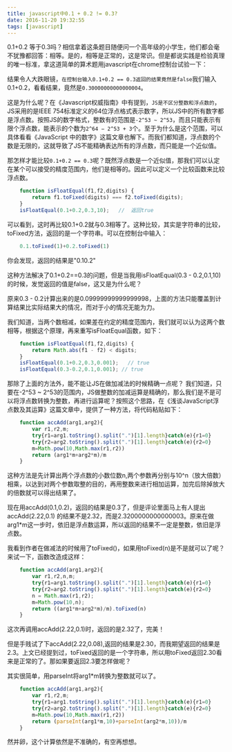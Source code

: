 ```yaml
---
title: javascript中0.1 + 0.2 != 0.3?
date: 2016-11-20 19:32:55
tags: [javascript]
---
```


0.1+0.2 等于0.3吗？相信拿着这条题目随便问一个高年级的小学生，他们都会毫不犹豫都回答：相等。是的，相等是正常的，这是常识。但是都说实践是检验真理的唯一标准，拿这道简单的算术题用javascript在chrome控制台试验一下：

结果令人大跌眼镜，`在控制台输入0.1+0.2 == 0.3返回的结果竟然是false`我们输入0.1+0.2，看看结果，竟然是`0.30000000000000004`。

这是为什么呢？在《Javascript权威指南》中有提到，`JS是不区分整数和浮点数的`，JS采用的是IEEE 754标准定义的64位浮点格式表示数字，所以JS中的所有数字都是浮点数。按照JS的数字格式，整数有的范围是`-2^53 ~ 2^53`，而且只能表示有限个浮点数，能表示的个数为`2^64 − 2^53 + 3`个。至于为什么是这个范围，可以具体看看《JavaScript 中的数字》这篇文章也解下。而我们都知道，浮点数的个数是无限的，这就导致了JS不能精确表达所有的浮点数，而只能是一个近似值。

那怎样才能比较`0.1+0.2 == 0.3`呢？既然浮点数是一个近似值，那我们可以认定在某个可以接受的精度范围内，他们是相等的。因此可以定义一个比较函数来比较浮点数。
``` js
	function isFloatEqual(f1,f2,digits) {
	    return f1.toFixed(digits) === f2.toFixed(digits);
	} 
	isFloatEqual(0.1+0.2,0.3,10);   //  返回true
```

可以看到，这时再比较0.1+0.2就与0.3相等了。这种比较，其实是字符串的比较，toFixed方法，返回的是一个字符串。可以在控制台中输入：
```js
	0.1.toFixed(1)+0.2.toFixed(1)
```
你会发现，返回的结果是"0.10.2"

这种方法解决了0.1+0.2==0.3的问题，但是当我用isFloatEqual(0.3 - 0.2,0.1,10)的时候，发觉返回的值是false，这又是为什么呢？

原来0.3 - 0.2计算出来的是0.09999999999999998，上面的方法只能覆盖到计算结果比实际结果大的情况，而对于小的情况无能为力。

我们知道，当两个数相减，如果差在约定的精度范围内，我们就可以认为这两个数相等，根据这个原理，再来重写isFloatEqual函数，如下：
```js
	function isFloatEqual(f1,f2,digits) {
	    return Math.abs(f1 - f2) < digits;
	} 
	isFloatEqual(0.1+0.2,0.3,0.001);   // true
	isFloatEqual(0.3-0.2,0.1,0.001); // true
```

那除了上面的方法外，能不能让JS在做加减法的时候精确一点呢？
我们知道，只要在-2^53 ~ 2^53的范围内，JS做整数的加减运算是精确的，那么我们是不是可以将浮点数转换为整数，再进行运算呢？按照这个思路，在《浅谈JavaScript浮点数及其运算》这篇文章中，提供了一种方法，将代码粘贴如下：
```js
	function accAdd(arg1,arg2){
		var r1,r2,m;
		try{r1=arg1.toString().split(".")[1].length}catch(e){r1=0}
		try{r2=arg2.toString().split(".")[1].length}catch(e){r2=0}
		m=Math.pow(10,Math.max(r1,r2))
		return (arg1*m+arg2*m)/m
	}
```

这种方法是先计算出两个浮点数的小数位数n,两个参数再分别与10^n（放大倍数）相乘，以达到对两个参数取整的目的，再用整数来进行相加运算，加完后除掉放大的倍数就可以得出结果了。

现在用accAdd(0.1,0.2)，返回的结果是0.3了，但是评论里面马上有人提出accAdd(2.22,0.1) 的结果不是2.32，而是2.3200000000000003。原来在做arg1*m这一步时，依旧是浮点数运算，所以返回的结果不一定是整数，依旧是浮点数。

我看到作者在做减法的时候用了toFixed()，如果用toFixed(n)是不是就可以了呢？来试一下，函数改造成这样：
```js
	function accAdd(arg1,arg2){
		var r1,r2,n,m;
		try{r1=arg1.toString().split(".")[1].length}catch(e){r1=0}
		try{r2=arg2.toString().split(".")[1].length}catch(e){r2=0}
		n = Math.max(r1,r2);
		m=Math.pow(10,n);
		return ((arg1*m+arg2*m)/m).toFixed(n)
	}
```
这次再调用accAdd(2.22,0.1)时，返回的是2.32了，完美！

但是手贱试了下accAdd(2.22,0.08),返回的结果是2.30，而我期望返回的结果是2.3。上文已经提到过，toFixed返回的是一个字符串，所以用toFixed返回2.30看来是正常的了。那如果要返回2.3要怎样做呢？

其实很简单，用parseInt将arg1*m转换为整数就可以了。
```js
	function accAdd(arg1,arg2){
		var r1,r2,m;
		try{r1=arg1.toString().split(".")[1].length}catch(e){r1=0}
		try{r2=arg2.toString().split(".")[1].length}catch(e){r2=0}
		m=Math.pow(10,Math.max(r1,r2))
		return (parseInt(arg1*m,10)+parseInt(arg2*m,10))/m
	}
```
然并卵，这个计算依然是不准确的，有空再想想。